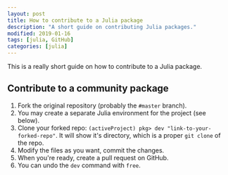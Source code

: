 ```yaml
---
layout: post
title: How to contribute to a Julia package
description: "A short guide on contributing Julia packages."
modified: 2019-01-16
tags: [julia, GitHub]
categories: [julia]
---
```


This is a really short guide on how to contribute to a Julia package.

## Contribute to a community package

1. Fork the original repository (probably the `#master` branch).
2. You may create a separate Julia environment for the project (see below).
3. Clone your forked repo: `(activeProject) pkg> dev "link-to-your-forked-repo"`.
It will show it's directory, which is a proper `git clone` of the repo.
4. Modify the files as you want, commit the changes.
5. When you're ready, create a pull request on GitHub.
6. You can undo the `dev` command with `free`.
